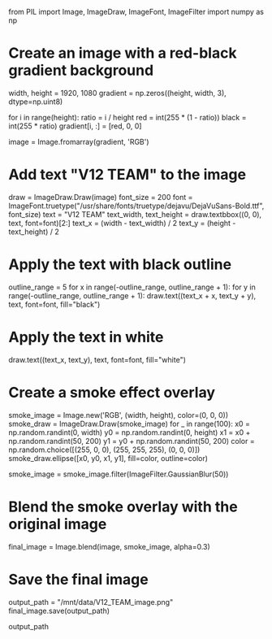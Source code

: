 from PIL import Image, ImageDraw, ImageFont, ImageFilter
import numpy as np

# Create an image with a red-black gradient background
width, height = 1920, 1080
gradient = np.zeros((height, width, 3), dtype=np.uint8)

for i in range(height):
    ratio = i / height
    red = int(255 * (1 - ratio))
    black = int(255 * ratio)
    gradient[i, :] = [red, 0, 0]

image = Image.fromarray(gradient, 'RGB')

# Add text "V12 TEAM" to the image
draw = ImageDraw.Draw(image)
font_size = 200
font = ImageFont.truetype("/usr/share/fonts/truetype/dejavu/DejaVuSans-Bold.ttf", font_size)
text = "V12 TEAM"
text_width, text_height = draw.textbbox((0, 0), text, font=font)[2:]
text_x = (width - text_width) / 2
text_y = (height - text_height) / 2

# Apply the text with black outline
outline_range = 5
for x in range(-outline_range, outline_range + 1):
    for y in range(-outline_range, outline_range + 1):
        draw.text((text_x + x, text_y + y), text, font=font, fill="black")

# Apply the text in white
draw.text((text_x, text_y), text, font=font, fill="white")

# Create a smoke effect overlay
smoke_image = Image.new('RGB', (width, height), color=(0, 0, 0))
smoke_draw = ImageDraw.Draw(smoke_image)
for _ in range(100):
    x0 = np.random.randint(0, width)
    y0 = np.random.randint(0, height)
    x1 = x0 + np.random.randint(50, 200)
    y1 = y0 + np.random.randint(50, 200)
    color = np.random.choice([(255, 0, 0), (255, 255, 255), (0, 0, 0)])
    smoke_draw.ellipse([x0, y0, x1, y1], fill=color, outline=color)

smoke_image = smoke_image.filter(ImageFilter.GaussianBlur(50))

# Blend the smoke overlay with the original image
final_image = Image.blend(image, smoke_image, alpha=0.3)

# Save the final image
output_path = "/mnt/data/V12_TEAM_image.png"
final_image.save(output_path)

output_path
